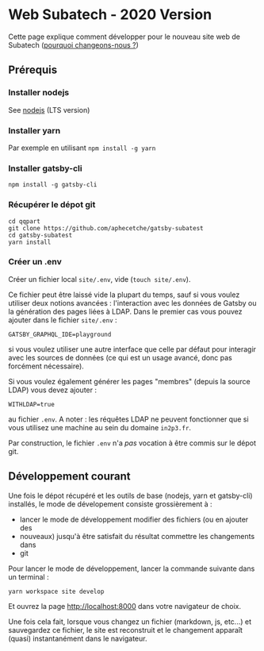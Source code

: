 # Web Subatech - 2020 Version

Cette page explique comment développer pour le nouveau site web de Subatech
([pourquoi changeons-nous ?](./CMS-vs-SSG.md))

## Prérequis

### Installer nodejs

See [nodejs](https://nodejs.org/en/) (LTS version)

### Installer yarn

Par exemple en utilisant  `npm install -g yarn`

### Installer gatsby-cli

```
npm install -g gatsby-cli
```

### Récupérer le dépot git

```
cd qqpart
git clone https://github.com/aphecetche/gatsby-subatest
cd gatsby-subatest
yarn install
```

### Créer un .env

Créer un fichier local `site/.env`, vide (`touch site/.env`).

Ce fichier peut être laissé vide la plupart du temps, sauf si vous voulez
utiliser deux notions avancées : l'interaction avec les données de Gatsby
ou la génération des pages liées à LDAP. Dans le premier cas vous pouvez
ajouter dans le fichier `site/.env` :

```
GATSBY_GRAPHQL_IDE=playground
```

si vous voulez utiliser une autre interface que celle par défaut pour interagir
avec les sources de données (ce qui est un usage avancé, donc pas forcément
nécessaire).

Si vous voulez également générer les pages "membres" (depuis la source LDAP)
vous devez ajouter :

```
WITHLDAP=true
```

au fichier `.env`. A noter : les réquêtes LDAP ne peuvent fonctionner que si
vous utilisez une machine au sein du domaine `in2p3.fr`.


Par construction, le fichier `.env` n'a _pas_ vocation à être commis sur le
dépot git.

## Développement courant

Une fois le dépot récupéré et les outils de base (nodejs, yarn et gatsby-cli)
installés, le mode de dévelopement consiste grossièrement à :

- lancer le mode de développement modifier des fichiers (ou en ajouter des
- nouveaux) jusqu'à être satisfait du résultat commettre les changements dans
- git



Pour lancer le mode de développement, lancer la commande suivante dans un
terminal :

```shell
yarn workspace site develop
```

Et ouvrez la page [http://localhost:8000](http://localhost:8000) dans votre
navigateur de choix.

Une fois cela fait, lorsque vous changez un fichier (markdown, js, etc...)  et
sauvegardez ce fichier, le site est reconstruit et le changement apparaît
(quasi) instantanément dans le navigateur.


